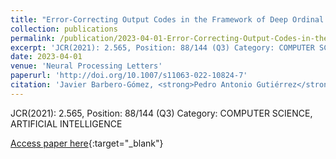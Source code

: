 ```yaml
---
title: "Error-Correcting Output Codes in the Framework of Deep Ordinal Classification"
collection: publications
permalink: /publication/2023-04-01-Error-Correcting-Output-Codes-in-the-Framework-of-Deep-Ordinal-Classification
excerpt: 'JCR(2021): 2.565, Position: 88/144 (Q3) Category: COMPUTER SCIENCE, ARTIFICIAL INTELLIGENCE'
date: 2023-04-01
venue: 'Neural Processing Letters'
paperurl: 'http://doi.org/10.1007/s11063-022-10824-7'
citation: 'Javier Barbero-Gómez, <strong>Pedro Antonio Gutiérrez</strong>, César Hervás-Martínez, &quot;Error-Correcting Output Codes in the Framework of Deep Ordinal Classification.&quot; Neural Processing Letters, Vol. Accepted on 12th May 2022, 2023, pp.1--32.'
---
```

JCR(2021): 2.565, Position: 88/144 (Q3) Category: COMPUTER SCIENCE, ARTIFICIAL INTELLIGENCE

[Access paper here](http://doi.org/10.1007/s11063-022-10824-7){:target="_blank"}
